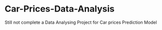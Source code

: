 # Car-Prices-Data-Analysis
Still not complete a Data Analysing Project for Car prices Prediction Model
